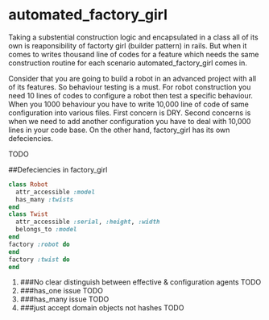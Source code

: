 automated_factory_girl
======================

Taking a substential construction logic and encapsulated in a class all of its own is reaponsibility of factorty girl (builder pattern) in rails. But when it comes to writes thousand line of codes for a feature which needs the same construction routine for each scenario automated_factory_girl comes in.

Consider that you are going to build a robot in an advanced project with all of its features. So behaviour testing is a must. For robot construction you need 10 lines of codes to configure a robot then test a specific behaviour. When you 1000 behaviour you have to write 10,000 line of code of same configuration into various files. First concern is DRY. Second concerns is when we need to add another configuration you have to deal with 10,000 lines in your code base. On the other hand, factory_girl has its own defeciencies.

TODO

##Defeciencies in factory_girl

```ruby
class Robot
  attr_accessible :model
  has_many :twists
end
class Twist
  attr_accessible :serial, :height, :width
  belongs_to :model
end
factory :robot do
end
factory :twist do
end
```

1. ###No clear distinguish between effective & configuration agents
TODO
2. ###has_one issue
TODO
3. ###has_many issue
TODO
4. ###just accept domain objects not hashes
TODO
